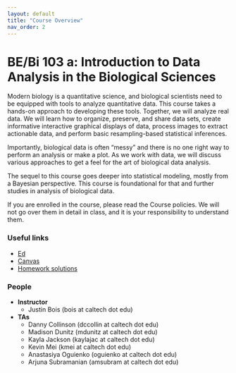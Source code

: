 ```yaml
---
layout: default
title: "Course Overview"
nav_order: 2
---
```


# BE/Bi 103 a: Introduction to Data Analysis in the Biological Sciences

Modern biology is a quantitative science, and biological scientists need to be equipped with tools to analyze quantitative data. This course takes a hands-on approach to developing these tools. Together, we will analyze real data. We will learn how to organize, preserve, and share data sets, create informative interactive graphical displays of data, process images to extract actionable data, and perform basic resampling-based statistical inferences.

Importantly, biological data is often “messy” and there is no one right way to perform an analysis or make a plot. As we work with data, we will discuss various approaches to get a feel for the art of biological data analysis.

The sequel to this course goes deeper into statistical modeling, mostly from a Bayesian perspective. This course is foundational for that and further studies in analysis of biological data.

If you are enrolled in the course, please read the Course policies. We will not go over them in detail in class, and it is your responsibility to understand them.

### Useful links
- [Ed](https://ed.example.com)
- [Canvas](https://canvas.example.com)
- [Homework solutions](https://solutions.example.com)

### People
- **Instructor**
  - Justin Bois (bois at caltech dot edu)
- **TAs**
  - Danny Collinson (dccollin at caltech dot edu)
  - Madison Dunitz (mdunitz at caltech dot edu)
  - Kayla Jackson (kaylajac at caltech dot edu)
  - Kevin Mei (kmei at caltech dot edu)
  - Anastasiya Oguienko (oguienko at caltech dot edu)
  - Arjuna Subramanian (amsubram at caltech dot edu)
